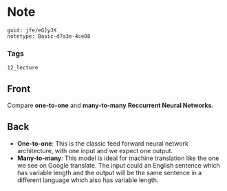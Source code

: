 # Note
```
guid: jfe/eG]yJK
notetype: Basic-d7a3e-4ce08
```

### Tags
```
12_lecture
```

## Front
Compare <b>one-to-one</b> and <b>many-to-many</b> <b>Reccurrent Neural Networks</b>.

## Back
<div>
<div><ul>
<li><strong>One-to-one</strong>: This is the classic feed forward neural network architecture, with one input and we expect one output.</li>
<li><strong>Many-to-many</strong>: This model is ideal for machine translation like the one we see on Google translate. The input could an English sentence which has variable length and the output will be the same sentence in a different language which also has variable length.</li>
</ul>
</div></div>
